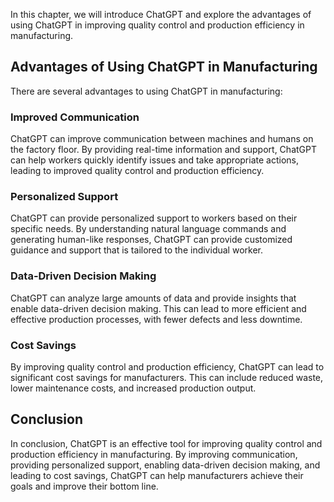 

In this chapter, we will introduce ChatGPT and explore the advantages of using ChatGPT in improving quality control and production efficiency in manufacturing.

Advantages of Using ChatGPT in Manufacturing
--------------------------------------------

There are several advantages to using ChatGPT in manufacturing:

### Improved Communication

ChatGPT can improve communication between machines and humans on the factory floor. By providing real-time information and support, ChatGPT can help workers quickly identify issues and take appropriate actions, leading to improved quality control and production efficiency.

### Personalized Support

ChatGPT can provide personalized support to workers based on their specific needs. By understanding natural language commands and generating human-like responses, ChatGPT can provide customized guidance and support that is tailored to the individual worker.

### Data-Driven Decision Making

ChatGPT can analyze large amounts of data and provide insights that enable data-driven decision making. This can lead to more efficient and effective production processes, with fewer defects and less downtime.

### Cost Savings

By improving quality control and production efficiency, ChatGPT can lead to significant cost savings for manufacturers. This can include reduced waste, lower maintenance costs, and increased production output.

Conclusion
----------

In conclusion, ChatGPT is an effective tool for improving quality control and production efficiency in manufacturing. By improving communication, providing personalized support, enabling data-driven decision making, and leading to cost savings, ChatGPT can help manufacturers achieve their goals and improve their bottom line.

